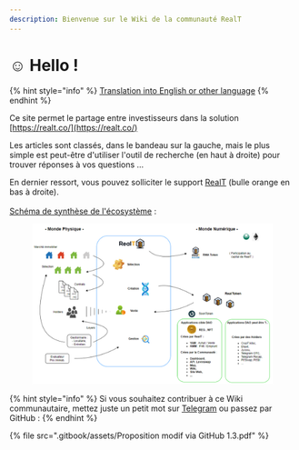 ```yaml
---
description: Bienvenue sur le Wiki de la communauté RealT
---
```


# ☺️ Hello !

{% hint style="info" %}
[Translation into English or other language](https://support.google.com/chrome/answer/173424?hl=en\&co=GENIE.Platform%3DDesktop\&oco=0#zippy=%2Cchange-your-default-language)
{% endhint %}

Ce site permet le partage entre investisseurs dans la solution [https://realt.co/](https://realt.co/)

Les articles sont classés, dans le bandeau sur la gauche, mais le plus simple est peut-être d'utiliser l'outil de recherche (en haut à droite) pour trouver réponses à vos questions ...

En dernier ressort, vous pouvez solliciter le support [RealT](https://realt.co/) (bulle orange en bas à droite).\
\
[Schéma de synthèse de l'écosystème](https://drive.google.com/file/d/1O-3yg7KeCL2FC6aRFgkMBJES-30vuAKX/view?usp=sharing) :

<figure><img src=".gitbook/assets/image (3) (1) (1) (1) (1) (1) (1) (1) (1) (1) (1).png" alt=""><figcaption></figcaption></figure>

{% hint style="info" %}
Si vous souhaitez contribuer à ce Wiki communautaire, mettez juste un petit mot sur [Telegram](https://t.me/RealT_France) ou passez par GitHub :
{% endhint %}

{% file src=".gitbook/assets/Proposition modif via GitHub 1.3.pdf" %}
